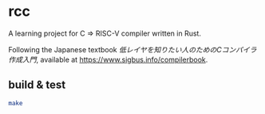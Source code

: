 # rcc
A learning project for C => RISC-V compiler written in Rust.

Following the Japanese textbook _低レイヤを知りたい人のためのCコンパイラ作成入門_, available at https://www.sigbus.info/compilerbook.

## build & test
```bash
make
```
